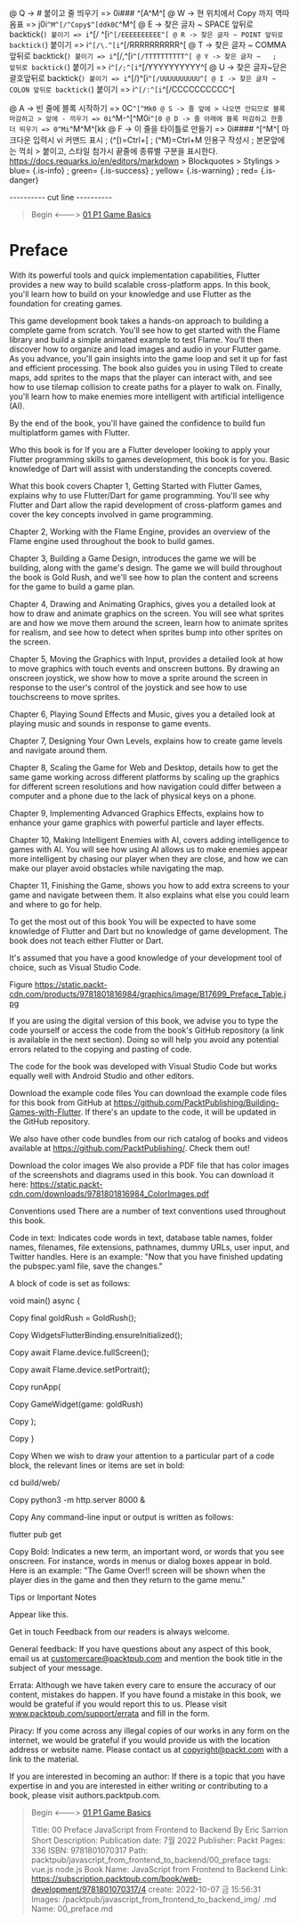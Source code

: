 
@ Q -> # 붙이고 줄 띄우기 => 0i### ^[A^M^[
@ W -> 현 위치에서 Copy 까지 역따옴표 => j0i```^M^[/^Copy$^[ddk0C```^M^[
@ E -> 찾은 글자 ~ SPACE 앞뒤로 backtick(`) 붙이기 => i`^[/ ^[i`^[/EEEEEEEEEE^[
@ R -> 찾은 글자 ~ POINT 앞뒤로 backtick(`) 붙이기 => i`^[/\.^[i`^[/RRRRRRRRRR^[
@ T -> 찾은 글자 ~ COMMA 앞뒤로 backtick(`) 붙이기 => i`^[/,^[i`^[/TTTTTTTTTT^[
@ Y -> 찾은 글자 ~   ;   앞뒤로 backtick(`) 붙이기 => i`^[/;^[i`^[/YYYYYYYYYY^[
@ U -> 찾은 글자~닫은괄호앞뒤로 backtick(`) 붙이기 => i`^[/)^[i`^[/UUUUUUUUUU^[
@ I -> 찾은 글자 ~ COLON 앞뒤로 backtick(`) 붙이기 => i`^[/:^[i`^[/CCCCCCCCCC^[

@ A -> 빈 줄에 블록 시작하기 => 0C```^[^Mk0
@ S -> 줄 앞에 > 나오면 안되므로 블록 마감하고 > 앞에 - 끼우기 => 0i```^M-^[^M0i```^[0
@ D -> 줄 아래에 블록 마감하고 한줄 더 띄우기 => 0^Mi```^M^M^[kk
@ F -> 이 줄을 타이틀로 만들기 => 0i#### ^[^M^[
    마크다운 입력시 vi 커맨드 표시 ; (^[)=Ctrl+[ ; (^M)=Ctrl+M
    인용구 작성시 ; 본문앞에는 꺽쇠 > 붙이고, 스타일 첨가시 끝줄에 종류별 구분을 표시한다.
    https://docs.requarks.io/en/editors/markdown > Blockquotes > Stylings >
    blue= {.is-info} ; green= {.is-success} ; yellow= {.is-warning} ; red= {.is-danger}

---------- cut line ----------

> Begin <---> [ 01 P1 Game Basics ](/packtpub/javascript_from_frontend_to_backend/01_p1_game_basics)

# Preface

With its powerful tools and quick implementation capabilities, Flutter provides a new way to build scalable cross-platform apps. In this book, you'll learn how to build on your knowledge and use Flutter as the foundation for creating games.

This game development book takes a hands-on approach to building a complete game from scratch. You'll see how to get started with the Flame library and build a simple animated example to test Flame. You'll then discover how to organize and load images and audio in your Flutter game. As you advance, you'll gain insights into the game loop and set it up for fast and efficient processing. The book also guides you in using Tiled to create maps, add sprites to the maps that the player can interact with, and see how to use tilemap collision to create paths for a player to walk on. Finally, you'll learn how to make enemies more intelligent with artificial intelligence (AI).

By the end of the book, you'll have gained the confidence to build fun multiplatform games with Flutter.

Who this book is for
If you are a Flutter developer looking to apply your Flutter programming skills to games development, this book is for you. Basic knowledge of Dart will assist with understanding the concepts covered.

What this book covers
Chapter 1, Getting Started with Flutter Games, explains why to use Flutter/Dart for game programming. You'll see why Flutter and Dart allow the rapid development of cross-platform games and cover the key concepts involved in game programming.

Chapter 2, Working with the Flame Engine, provides an overview of the Flame engine used throughout the book to build games.

Chapter 3, Building a Game Design, introduces the game we will be building, along with the game's design. The game we will build throughout the book is Gold Rush, and we'll see how to plan the content and screens for the game to build a game plan.

Chapter 4, Drawing and Animating Graphics, gives you a detailed look at how to draw and animate graphics on the screen. You will see what sprites are and how we move them around the screen, learn how to animate sprites for realism, and see how to detect when sprites bump into other sprites on the screen.

Chapter 5, Moving the Graphics with Input, provides a detailed look at how to move graphics with touch events and onscreen buttons. By drawing an onscreen joystick, we show how to move a sprite around the screen in response to the user's control of the joystick and see how to use touchscreens to move sprites.

Chapter 6, Playing Sound Effects and Music, gives you a detailed look at playing music and sounds in response to game events.

Chapter 7, Designing Your Own Levels, explains how to create game levels and navigate around them.

Chapter 8, Scaling the Game for Web and Desktop, details how to get the same game working across different platforms by scaling up the graphics for different screen resolutions and how navigation could differ between a computer and a phone due to the lack of physical keys on a phone.

Chapter 9, Implementing Advanced Graphics Effects, explains how to enhance your game graphics with powerful particle and layer effects.

Chapter 10, Making Intelligent Enemies with AI, covers adding intelligence to games with AI. You will see how using AI allows us to make enemies appear more intelligent by chasing our player when they are close, and how we can make our player avoid obstacles while navigating the map.

Chapter 11, Finishing the Game, shows you how to add extra screens to your game and navigate between them. It also explains what else you could learn and where to go for help.

To get the most out of this book
You will be expected to have some knowledge of Flutter and Dart but no knowledge of game development. The book does not teach either Flutter or Dart.

It's assumed that you have a good knowledge of your development tool of choice, such as Visual Studio Code.

Figure https://static.packt-cdn.com/products/9781801816984/graphics/image/B17699_Preface_Table.jpg

If you are using the digital version of this book, we advise you to type the code yourself or access the code from the book's GitHub repository (a link is available in the next section). Doing so will help you avoid any potential errors related to the copying and pasting of code.

The code for the book was developed with Visual Studio Code but works equally well with Android Studio and other editors.

Download the example code files
You can download the example code files for this book from GitHub at https://github.com/PacktPublishing/Building-Games-with-Flutter. If there's an update to the code, it will be updated in the GitHub repository.

We also have other code bundles from our rich catalog of books and videos available at https://github.com/PacktPublishing/. Check them out!

Download the color images
We also provide a PDF file that has color images of the screenshots and diagrams used in this book. You can download it here: https://static.packt-cdn.com/downloads/9781801816984_ColorImages.pdf

Conventions used
There are a number of text conventions used throughout this book.

Code in text: Indicates code words in text, database table names, folder names, filenames, file extensions, pathnames, dummy URLs, user input, and Twitter handles. Here is an example: "Now that you have finished updating the pubspec.yaml file, save the changes."

A block of code is set as follows:

void main() async {

Copy
  final goldRush = GoldRush();

Copy
  WidgetsFlutterBinding.ensureInitialized();

Copy
  await Flame.device.fullScreen();

Copy
  await Flame.device.setPortrait();

Copy
  runApp(

Copy
    GameWidget(game: goldRush)

Copy
  );

Copy
}

Copy
When we wish to draw your attention to a particular part of a code block, the relevant lines or items are set in bold:

cd build/web/

Copy
python3 -m http.server 8000 &

Copy
Any command-line input or output is written as follows:

flutter pub get

Copy
Bold: Indicates a new term, an important word, or words that you see onscreen. For instance, words in menus or dialog boxes appear in bold. Here is an example: "The Game Over!! screen will be shown when the player dies in the game and then they return to the game menu."

Tips or Important Notes

Appear like this.

Get in touch
Feedback from our readers is always welcome.

General feedback: If you have questions about any aspect of this book, email us at customercare@packtpub.com and mention the book title in the subject of your message.

Errata: Although we have taken every care to ensure the accuracy of our content, mistakes do happen. If you have found a mistake in this book, we would be grateful if you would report this to us. Please visit www.packtpub.com/support/errata and fill in the form.

Piracy: If you come across any illegal copies of our works in any form on the internet, we would be grateful if you would provide us with the location address or website name. Please contact us at copyright@packt.com with a link to the material.

If you are interested in becoming an author: If there is a topic that you have expertise in and you are interested in either writing or contributing to a book, please visit authors.packtpub.com.



> Begin <---> [ 01 P1 Game Basics ](/packtpub/javascript_from_frontend_to_backend/01_p1_game_basics)
>
> Title: 00 Preface
> JavaScript from Frontend to Backend By Eric Sarrion
> Short Description: Publication date: 7월 2022 Publisher: Packt Pages: 336 ISBN: 9781801070317
> Path: packtpub/javascript_from_frontend_to_backend/00_preface
> tags: vue.js node.js
> Book Name: JavaScript from Frontend to Backend
> Link: https://subscription.packtpub.com/book/web-development/9781801070317/4
> create: 2022-10-07 금 15:56:31
> Images: /packtpub/javascript_from_frontend_to_backend_img/
> .md Name: 00_preface.md

